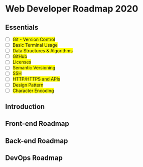# Web Developer Roadmap 2020

## Essentials

- [ ] <span style="background-color: #FFFF00">Git - Version Control</span>
- [ ] <span style="background-color: #FFFF00">Basic Terminal Usage</span>
- [ ] <span style="background-color: #FFFF00">Data Structures & Algorithms</span>
- [ ] <span style="background-color: #FFFF00">GitHub</span>
- [ ] <span style="background-color: #FFFF00">Licenses</span>
- [ ] <span style="background-color: #FFFF00">Semantic Versioning</span>
- [ ] <span style="background-color: #FFFF00">SSH</span>
- [ ] <span style="background-color: #FFFF00">HTTP/HTTPS and APIs</span>
- [ ] <span style="background-color: #FFFF00">Design Pattern</span>
- [ ] <span style="background-color: #FFFF00">Character Encoding</span>

## Introduction

## Front-end Roadmap

## Back-end Roadmap

## DevOps Roadmap